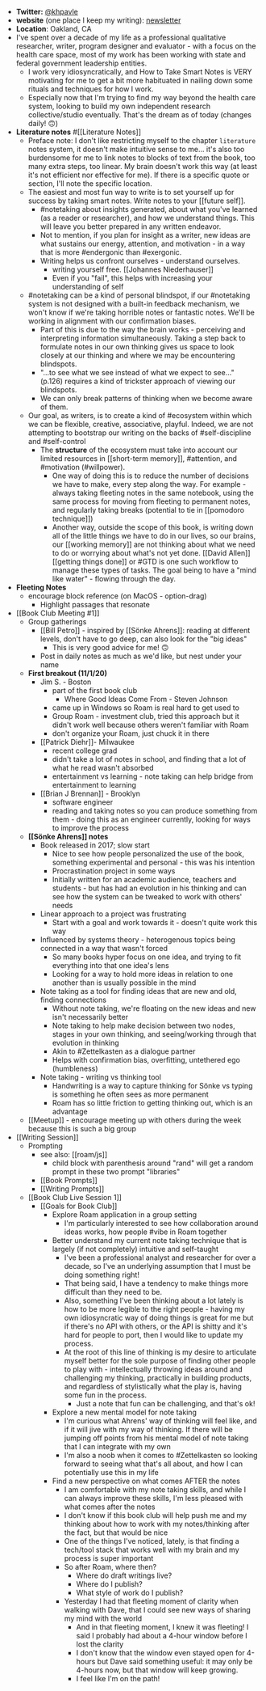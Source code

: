 - **Twitter:** [@khpavle](https://twitter.com/KHPavle)
- **website** (one place I keep my writing): [newsletter](https://scoop.substack.com/people/5234490-kristen-pavle)
- **Location**: Oakland, CA
- I've spent over a decade of my life as a professional qualitative researcher, writer, program designer and evaluator - with a focus on the health care space, most of my work has been working with state and federal government leadership entities.
    - I work very idiosyncratically, and How to Take Smart Notes is VERY motivating for me to get a bit more habituated in nailing down some rituals and techniques for how I work.
    - Especially now that I'm trying to find my way beyond the health care system, looking to build my own independent research collective/studio eventually. That's the dream as of today (changes daily! 🙃)
- **Literature notes** #[[Literature Notes]]
    - Preface note: I don't like restricting myself to the chapter `literature` notes system, it doesn't make intuitive sense to me... it's also too burdensome for me to link notes to blocks of text from the book, too many extra steps, too linear. My brain doesn't work this way (at least it's not efficient nor effective for me). If there is a specific quote or section, I'll note the specific location. 
    - The easiest and most fun way to write is to set yourself up for success by taking smart notes. Write notes to your [[future self]].
        - #notetaking about insights generated, about what you've learned (as a reader or researcher), and how we understand things. This will leave you better prepared in any written endeavor.
        - Not to mention, if you plan for insight as a writer, new ideas are what sustains our energy, attention, and motivation - in a way that is more #endergonic than #exergonic.
        - Writing helps us confront ourselves - understand ourselves.
            - writing yourself free. [[Johannes Niederhauser]]
            - Even if you "fail", this helps with increasing your understanding of self
    - #notetaking can be a kind of personal blindspot, if our #notetaking system is not designed with a built-in feedback mechanism, we won't know if we're taking horrible notes or fantastic notes. We'll be working in alignment with our confirmation biases.
        - Part of this is due to the way the brain works - perceiving and interpreting information simultaneously. Taking a step back to formulate notes in our own thinking gives us space to look closely at our thinking and where we may be encountering blindspots.
        - "...to see what we see instead of what we expect to see..." (p.126) requires a kind of trickster approach of viewing our blindspots.
        - We can only break patterns of thinking when we become aware of them.
    - Our goal, as writers, is to create a kind of #ecosystem within which we can be flexible, creative, associative, playful. Indeed, we are not attempting to bootstrap our writing on the backs of #self-discipline and #self-control 
        - The **structure** of the ecosystem must take into account our limited resources in [[short-term memory]], #attention, and #motivation (#willpower).
            - One way of doing this is to reduce the number of decisions we have to make, every step along the way. For example - always taking fleeting notes in the same notebook, using the same process for moving from fleeting to permanent notes, and regularly taking breaks (potential to tie in [[pomodoro technique]])
            - Another way, outside the scope of this book, is writing down all of the little things we have to do in our lives, so our brains, our [[working memory]] are not thinking about what we need to do or worrying about what's not yet done. [[David Allen]] [[getting things done]] or #GTD is one such workflow to manage these types of tasks. The goal being to have a "mind like water" - flowing through the day.
- **Fleeting Notes**
    - encourage block reference (on MacOS - option-drag)
        - Highlight passages that resonate
- [[Book Club Meeting #1]]
    - Group gatherings
        - [[Bill Petro]] - inspired by [[Sönke Ahrens]]: reading at different levels, don't have to go deep, can also look for the "big ideas"
            - This is very good advice for me! 🙃
        - Post in daily notes as much as we'd like, but nest under your name
    - **First breakout (11/1/20)**
        - Jim S. - Boston
            - part of the first book club
                - Where Good Ideas Come From - Steven Johnson
            - came up in Windows so Roam is real hard to get used to 
            - Group Roam - investment club, tried this approach but it didn't work well because others weren't familiar with Roam
            - don't organize your Roam, just chuck it in there 
        - [[Patrick Diehr]]- Milwaukee
            - recent college grad
            - didn't take a lot of notes in school, and finding that a lot of what he read wasn't absorbed
            - entertainment vs learning - note taking can help bridge from entertainment to learning
        - [[Brian J Brennan]] - Brooklyn 
            - software engineer
            - reading and taking notes so you can produce something from them - doing this as an engineer currently, looking for ways to improve the process
    - **[[Sönke Ahrens]] notes**
        - Book released in 2017; slow start
            - Nice to see how people personalized the use of the book, something experimental and personal - this was his intention
            - Procrastination project in some ways
            - Initially written for an academic audience, teachers and students - but has had an evolution in his thinking and can see how the system can be tweaked to work with others' needs
        - Linear approach to a project was frustrating
            - Start with a goal and work towards it - doesn't quite work this way
        - Influenced by systems theory - heterogenous topics being connected in a way that wasn't forced
            - So many books hyper focus on one idea, and trying to fit everything into that one idea's lens 
            - Looking for a way to hold more ideas in relation to one another than is usually possible in the mind 
        - Note taking as a tool for finding ideas that are new and old, finding connections
            - Without note taking, we're floating on the new ideas and new isn't necessarily better
            - Note taking to help make decision between two nodes, stages in your own thinking, and seeing/working through that evolution in thinking 
            - Akin to #Zettelkasten as a dialogue partner
            - Helps with confirmation bias, overfitting, untethered ego (humbleness)
        - Note taking - writing vs thinking tool
            - Handwriting is a way to capture thinking for Sönke vs typing is something he often sees as more permanent
            - Roam has so little friction to getting thinking out, which is an advantage 
    - [[Meetup]] - encourage meeting up with others during the week because this is such a big group 
- [[Writing Session]]
    - Prompting
        - see also: [[roam/js]]
            - child block with parenthesis around "rand" will get a random prompt in these two prompt "libraries"
        - [[Book Prompts]]
        - [[Writing Prompts]]
    - [[Book Club Live Session 1]]
        - [[Goals for Book Club]]
            - Explore Roam application in a group setting
                - I'm particularly interested to see how collaboration around ideas works, how people #vibe in Roam together
            - Better understand my current note taking technique that is largely (if not completely) intuitive and self-taught
                - I've been a professional analyst and researcher for over a decade, so I've an underlying assumption that I must be doing something right!
                - That being said, I have a tendency to make things more difficult than they need to be.
                - Also, something I've been thinking about a lot lately is how to be more legible to the right people - having my own idiosyncratic way of doing things is great for me but if there's no API with others, or the API is shitty and it's hard for people to port, then I would like to update my process. 
                - At the root of this line of thinking is my desire to articulate myself better for the sole purpose of finding other people to play with - intellectually throwing ideas around and challenging my thinking, practically in building products, and regardless of stylistically what the play is, having some fun in the process. 
                    - Just a note that fun can be challenging, and that's ok!
            - Explore a new mental model for note taking 
                - I'm curious what Ahrens' way of thinking will feel like, and if it will jive with my way of thinking. If there will be jumping off points from his mental model of note taking that I can integrate with my own 
                - I'm also a noob when it comes to #Zettelkasten so looking forward to seeing what that's all about, and how I can potentially use this in my life
            - Find a new perspective on what comes AFTER the notes
                - I am comfortable with my note taking skills, and while I can always improve these skills, I'm less pleased with what comes after the notes
                - I don't know if this book club will help push me and my thinking about how to work with my notes/thinking after the fact, but that would be nice
                - One of the things I've noticed, lately, is that finding a tech/tool stack that works well with my brain and my process is super important
                - So after Roam, where then?
                    - Where do draft writings live?
                    - Where do I publish?
                    - What style of work do I publish?
                - Yesterday I had that fleeting moment of clarity when walking with Dave, that I could see new ways of sharing my mind with the world
                    - And in that fleeting moment, I knew it was fleeting! I said I probably had about a 4-hour window before I lost the clarity
                    - I don't know that the window even stayed open for 4-hours but Dave said something useful: it may only be 4-hours now, but that window will keep growing.
                    - I feel like I'm on the path!
